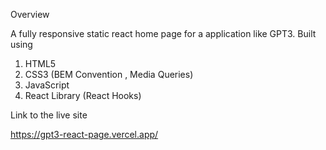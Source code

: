 Overview

A fully responsive static react home page for a application like GPT3. Built using

1. HTML5
2. CSS3 (BEM Convention , Media Queries)
3. JavaScript
4. React Library (React Hooks)

Link to the live site

https://gpt3-react-page.vercel.app/

